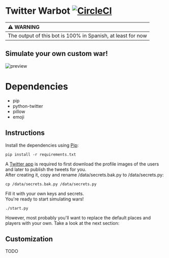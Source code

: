 # Twitter Warbot [![CircleCI](https://circleci.com/gh/marcos-castrillo/twitter-warbot.svg?style=shield)](https://circleci.com/gh/marcos-castrillo/twitter-warbot)
| :warning: WARNING          |
|:---------------------------|
| The output of this bot is 100% in Spanish, at least for now      |

## Simulate your own custom war!
![preview](https://user-images.githubusercontent.com/28508893/101995454-2f539800-3cca-11eb-89d1-407f18907293.png)  

# Dependencies
- pip
- python-twitter
- pillow
- emoji

## Instructions
Install the dependencies using [Pip](https://pypi.org/project/pip/):

````pip install -r requirements.txt````

A [Twitter app](https://developer.twitter.com/en/portal/projects-and-apps) is required to first download the profile images of the users and later to publish the tweets for you.  
After creating it, copy and rename /data/secrets.bak.py to /data/secrets.py:

````cp /data/secrets.bak.py /data/secrets.py````

Fill it with your own keys and secrets.  
You're ready to start simulating wars!

````./start.py````

However, most probably you'll want to replace the default places and players with your own. Take a look at the next section:

## Customization
TODO
